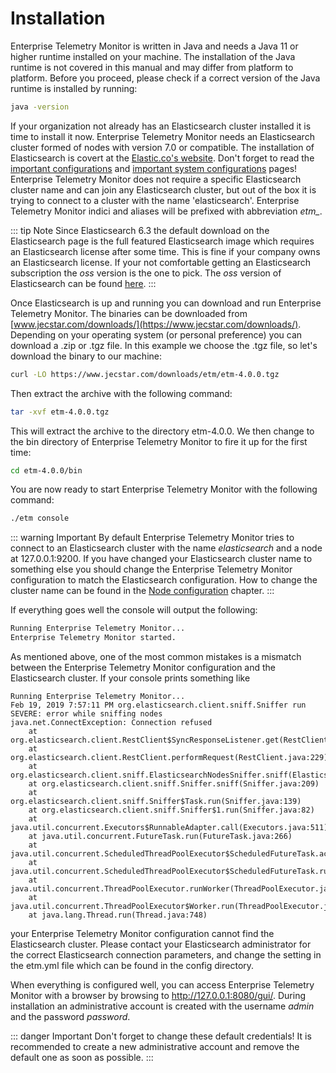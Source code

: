 # Installation
Enterprise Telemetry Monitor is written in Java and needs a Java 11 or higher runtime installed on your machine. The installation of the Java runtime is not covered in this manual and may differ from platform to platform.
Before you proceed, please check if a correct version of the Java runtime is installed by running:

```bash
java -version
```

If your organization not already has an Elasticsearch cluster installed it is time to install it now. Enterprise Telemetry Monitor needs an Elasticsearch cluster formed of nodes with version 7.0 or compatible. The installation of Elasticsearch is covert at the [Elastic.co\'s website](https://www.elastic.co/guide/en/elasticsearch/reference/7.x/install-elasticsearch.html).
Don\'t forget to read the [important configurations](https://www.elastic.co/guide/en/elasticsearch/reference/7.x/important-settings.html) and [important system configurations](https://www.elastic.co/guide/en/elasticsearch/reference/7.x/system-config.html) pages!
Enterprise Telemetry Monitor does not require a specific Elasticsearch cluster name and can join any Elasticsearch cluster, but out of the box it is trying to connect to a cluster with the name 'elasticsearch'. Enterprise Telemetry Monitor indici and aliases will be prefixed with abbreviation *etm_*.

::: tip Note
Since Elasticsearch 6.3 the default download on the Elasticsearch page is the full featured Elasticsearch image which requires an Elasticsearch license after some time. This is fine if your company owns an Elasticsearch
license. If your not comfortable getting an Elasticsearch subscription the *oss* version is the one to pick. The *oss* version of Elasticsearch can be found [here](https://www.elastic.co/downloads/elasticsearch-oss/).
:::

Once Elasticsearch is up and running you can download and run Enterprise Telemetry Monitor. The binaries can be downloaded from [www.jecstar.com/downloads/](https://www.jecstar.com/downloads/). Depending on your operating system (or personal
preference) you can download a .zip or .tgz file. In this example we choose the .tgz file, so let's download the binary to our machine:

```bash
curl -LO https://www.jecstar.com/downloads/etm/etm-4.0.0.tgz
```

Then extract the archive with the following command:

```bash
tar -xvf etm-4.0.0.tgz
```

This will extract the archive to the directory etm-4.0.0. We then change to the bin directory of Enterprise Telemetry Monitor to fire it up for the first time:

```bash
cd etm-4.0.0/bin
```

You are now ready to start Enterprise Telemetry Monitor with the following command:

```bash
./etm console
```

::: warning Important
By default Enterprise Telemetry Monitor tries to connect to an Elasticsearch cluster with the name *elasticsearch* and a node at 127.0.0.1:9200. If you have changed your Elasticsearch cluster name to something else you should change the Enterprise Telemetry Monitor configuration to match the Elasticsearch configuration. How to change the cluster name can be found in the [Node configuration](../setup/node-configuration.md#elasticsearch-section-in-etm-yml) chapter.
:::

If everything goes well the console will output the following:

```bash
Running Enterprise Telemetry Monitor...
Enterprise Telemetry Monitor started. 
```

As mentioned above, one of the most common mistakes is a mismatch between the Enterprise Telemetry Monitor configuration and the Elasticsearch cluster. If your console prints something like

```
Running Enterprise Telemetry Monitor...
Feb 19, 2019 7:57:11 PM org.elasticsearch.client.sniff.Sniffer run
SEVERE: error while sniffing nodes
java.net.ConnectException: Connection refused
	at org.elasticsearch.client.RestClient$SyncResponseListener.get(RestClient.java:952)
	at org.elasticsearch.client.RestClient.performRequest(RestClient.java:229)
	at org.elasticsearch.client.sniff.ElasticsearchNodesSniffer.sniff(ElasticsearchNodesSniffer.java:104)
	at org.elasticsearch.client.sniff.Sniffer.sniff(Sniffer.java:209)
	at org.elasticsearch.client.sniff.Sniffer$Task.run(Sniffer.java:139)
	at org.elasticsearch.client.sniff.Sniffer$1.run(Sniffer.java:82)
	at java.util.concurrent.Executors$RunnableAdapter.call(Executors.java:511)
	at java.util.concurrent.FutureTask.run(FutureTask.java:266)
	at java.util.concurrent.ScheduledThreadPoolExecutor$ScheduledFutureTask.access$201(ScheduledThreadPoolExecutor.java:180)
	at java.util.concurrent.ScheduledThreadPoolExecutor$ScheduledFutureTask.run(ScheduledThreadPoolExecutor.java:293)
	at java.util.concurrent.ThreadPoolExecutor.runWorker(ThreadPoolExecutor.java:1149)
	at java.util.concurrent.ThreadPoolExecutor$Worker.run(ThreadPoolExecutor.java:624)
	at java.lang.Thread.run(Thread.java:748)
```

your Enterprise Telemetry Monitor configuration cannot find the Elasticsearch cluster. Please contact your Elasticsearch administrator for the correct Elasticsearch connection parameters, and change the setting in the etm.yml file which can be found in the config directory.

When everything is configured well, you can access Enterprise Telemetry Monitor with a browser by browsing to <http://127.0.0.1:8080/gui/>. During installation an administrative account is created with the username *admin* and the password *password*.

::: danger Important
Don't forget to change these default credentials! It is recommended to create a new administrative account and remove the default one as soon as possible.
:::
